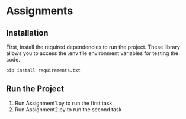 # Assignments

## Installation

First, install the required dependencies to run the project. These library allows you to access the .env file environment variables for testing the code.

```bash
pip install requirements.txt
```

## Run the Project

1. Run Assignment1.py to run the first task
2. Run Assignment2.py to run the second task
